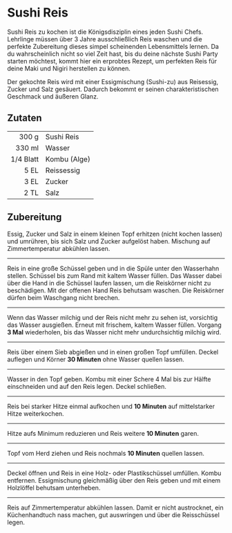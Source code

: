 # Sushi Reis

Sushi Reis zu kochen ist die Königsdisziplin eines jeden Sushi Chefs. Lehrlinge müssen über 3 Jahre ausschließlich Reis waschen und die perfekte Zubereitung dieses simpel scheinenden Lebensmittels lernen. Da du wahrscheinlich nicht so viel Zeit hast, bis du deine nächste Sushi Party starten möchtest, kommt hier ein erprobtes Rezept, um perfekten Reis für deine Maki und Nigiri herstellen zu können.

Der gekochte Reis wird mit einer Essigmischung (Sushi-zu) aus Reisessig, Zucker und Salz gesäuert. Dadurch bekommt er seinen charakteristischen Geschmack und äußeren Glanz.

## Zutaten

|           |              |
| ---------:| ------------ |
| 300 g     | Sushi Reis   |
| 330 ml    | Wasser       |
| 1/4 Blatt | Kombu (Alge) |
| 5 EL      | Reissessig   |
| 3 EL      | Zucker       |
| 2 TL      | Salz         |

## Zubereitung

Essig, Zucker und Salz in einem kleinen Topf erhitzen (nicht kochen lassen) und umrühren, bis sich Salz und Zucker aufgelöst haben. Mischung auf Zimmertemperatur abkühlen lassen.

---

Reis in eine große Schüssel geben und in die Spüle unter den Wasserhahn stellen. Schüssel bis zum Rand mit kaltem Wasser füllen. Das Wasser dabei über die Hand in die Schüssel laufen lassen, um die Reiskörner nicht zu beschädigen. Mit der offenen Hand Reis behutsam waschen. Die Reiskörner dürfen beim Waschgang nicht brechen.

---

Wenn das Wasser milchig und der Reis nicht mehr zu sehen ist, vorsichtig das Wasser ausgießen. Erneut mit frischem, kaltem Wasser füllen. Vorgang **3 Mal** wiederholen, bis das Wasser nicht mehr undurchsichtig milchig wird.

---

Reis über einem Sieb abgießen und in einen großen Topf umfüllen. Deckel auflegen und Körner **30 Minuten** ohne Wasser quellen lassen.

---

Wasser in den Topf geben. Kombu mit einer Schere 4 Mal bis zur Hälfte einschneiden und auf den Reis legen. Deckel schließen.

---

Reis bei starker Hitze einmal aufkochen und **10 Minuten** auf mittelstarker Hitze weiterkochen.

---

Hitze aufs Minimum reduzieren und Reis weitere **10 Minuten** garen.

---

Topf vom Herd ziehen und Reis nochmals **10 Minuten** quellen lassen.

---

Deckel öffnen und Reis in eine Holz- oder Plastikschüssel umfüllen. Kombu entfernen. Essigmischung gleichmäßig über den Reis geben und mit einem Holzlöffel behutsam unterheben.

---

Reis auf Zimmertemperatur abkühlen lassen. Damit er nicht austrocknet, ein Küchenhandtuch nass machen, gut auswringen und über die Reisschüssel legen.
